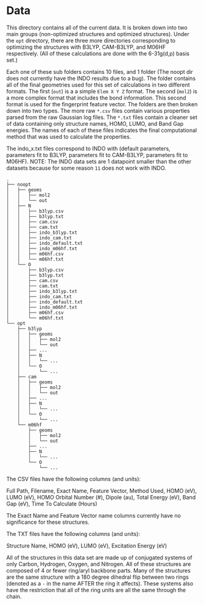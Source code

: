 Data
====

This directory contains all of the current data. It is broken down into two main groups (non-optimized structures and optimized structures).
Under the `opt` directory, there are three more directories corresponding to optimizing the structures with B3LYP, CAM-B3LYP, and M06HF respectively. (All of these calculations are done with the 6-31g(d,p) basis set.)

Each one of these sub folders contains 10 files, and 1 folder (The noopt dir does not currently have the INDO results due to a bug). The folder contains all of the final geometries used for this set of calculations in two different formats. The first (`out`) is a a simple `Elem X Y Z` format. The second (`mol2`) is a more complex format that includes the bond information. This second format is used for the fingerprint feature vector. The folders are then broken down into two types. The more raw `*.csv` files contain various properties parsed from the raw Gaussian log files. The `*.txt` files contain a cleaner set of data containing only structure names, HOMO, LUMO, and Band Gap energies. The names of each of these files indicates the final computational method that was used to calculate the properties.

The indo_x.txt files correspond to INDO with (default parameters, parameters fit to B3LYP, parameters fit to CAM-B3LYP, parameters fit to M06HF). NOTE: The INDO data sets are 1 datapoint smaller than the other datasets because for some reason `11` does not work with INDO.


	.
	├── noopt
	│   ├── geoms
	│   │   ├── mol2
	│   │   └── out
	│   ├── N
	│   │   ├── b3lyp.csv
	│   │   ├── b3lyp.txt
	│   │   ├── cam.csv
	│   │   ├── cam.txt
	│   │   ├── indo_b3lyp.txt
	│   │   ├── indo_cam.txt
	│   │   ├── indo_default.txt
	│   │   ├── indo_m06hf.txt
	│   │   ├── m06hf.csv
	│   │   └── m06hf.txt
	│   └── O
	│       ├── b3lyp.csv
	│       ├── b3lyp.txt
	│       ├── cam.csv
	│       ├── cam.txt
	│       ├── indo_b3lyp.txt
	│       ├── indo_cam.txt
	│       ├── indo_default.txt
	│       ├── indo_m06hf.txt
	│       ├── m06hf.csv
	│       └── m06hf.txt
	└── opt
	    ├── b3lyp
	    │   ├── geoms
	    │   │   ├── mol2
	    │   │   └── out
	    │   ├── ...
	    │   ├── N
	    │   │   └── ...
	    │   └── O
	    │       └── ...
	    ├── cam
	    │   ├── geoms
	    │   │   ├── mol2
	    │   │   └── out
	    │   ├── ...
	    │   ├── N
	    │   │   └── ...
	    │   └── O
	    │       └── ...
	    └── m06hf
	        ├── geoms
	        │   ├── mol2
	        │   └── out
	        ├── ...
	        ├── N
	        │   └── ...
	        └── O
	            └── ...


The CSV files have the following columns (and units):

Full Path, Filename, Exact Name, Feature Vector, Method Used, HOMO (eV), LUMO (eV), HOMO Orbital Number (#), Dipole (au), Total Energy (eV), Band Gap (eV), Time To Calculate (Hours)

The Exact Name and Feature Vector name columns currently have no significance for these structures.


The TXT files have the following columns (and units):

Structure Name, HOMO (eV), LUMO (eV), Excitation Energy (eV)

All of the structures in this data set are made up of conjugated systems of only Carbon, Hydrogen, Oxygen, and Nitrogen. All of these structures are composed of 4 or fewer ring/aryl backbone parts. Many of the structures are the same structure with a 180 degree dihedral flip between two rings (denoted as a `-` in the name AFTER the ring it affects). These systems also have the restriction that all of the ring units are all the same through the chain.


